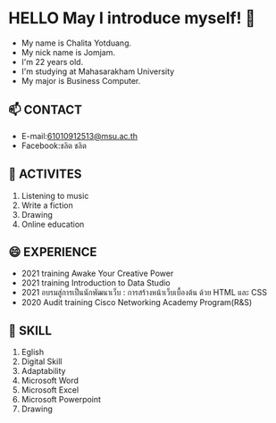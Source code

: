 # HELLO May I introduce myself! 👋
* My name is Chalita Yotduang.
* My nick name is Jomjam.
* I'm 22 years old.
* I'm studying at Mahasarakham University 
* My  major is Business Computer.
 
## 📫 CONTACT
- E-mail:61010912513@msu.ac.th
- Facebook:ชลิต ชลิต


## 👯 ACTIVITES
1. Listening to music
2. Write a fiction
3. Drawing
4. Online education

## 😄 EXPERIENCE
- 2021 training Awake Your Creative Power
- 2021 training Introduction to Data Studio
- 2021 อบรมสู่การเป็นนักพัฒนาเว็บ : การสร้างหน้าเว็บเบื้องต้น ด้วย HTML และ CSS
- 2020 Audit training Cisco Networking Academy Program(R&S)

## 🌱 SKILL
1. Eglish
2. Digital Skill
3. Adaptability
4. Microsoft Word
5. Microsoft Excel
6. Microsoft Powerpoint
7. Drawing


<!--
**chalit252828jgh/chalit252828jgh** is a ✨ _special_ ✨ repository because its `README.md` (this file) appears on your GitHub profile.

Here are some ideas to get you started:

- 🔭 I’m currently working on ...
- 🌱 I’m currently learning ...
- 👯 I’m looking to collaborate on ...
- 🤔 I’m looking for help with ...
- 💬 Ask me about ...
- 📫 How to reach me: ...
- 😄 Pronouns: ...
- ⚡ Fun fact: ...
-->
